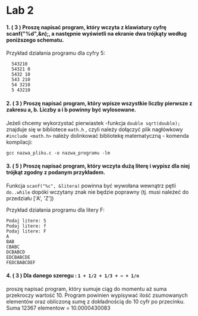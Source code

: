 # Lab 2

#### 1. ( 3 ) Proszę napisać program, który wczyta z klawiatury cyfrę scanf("%d",&n);, a następnie wyświetli na ekranie dwa trójkąty według poniższego schematu.

Przykład działania programu dla cyfry 5:

      543210
      54321 0
      5432 10
      543 210
      54 3210 
      5 43210

#### 2. ( 3 ) Proszę napisać program, który wpisze wszystkie liczby pierwsze z zakresu a, b. Liczby a i b powinny być wylosowane.
Jeżeli chcemy wykorzystać pierwiastek -funkcja ```double sqrt(double);``` znajduje się w bibliotece ```math.h``` , czyli
należy dołączyć plik nagłówkowy ```#include <math.h>```
należy dolinkować bibliotekę matematyczną - komenda kompilacji: 
```
gcc nazwa_pliku.c -o nazwa_programu -lm
```


#### 3. ( 5 ) Proszę napisać program, który wczyta dużą literę i wypisz dla niej trójkąt zgodny z podanym przykładem.
Funkcja ```scanf("%c", &litera)``` powinna być wywołana wewnątrz pętli ```do..while```  dopóki wczytany znak nie będzie  poprawny (tj. musi należeć do przedziału ['A', 'Z'])

Przykład działania programu dla litery F:
```
Podaj litere: 5
Podaj litere: f
Podaj litere: F
A
BAB
CBABC
DCBABCD
EDCBABCDE
FEDCBABCDEF
```
#### 4. ( 3 ) Dla danego szeregu : ```1 + 1/2 + 1/3 + ⋯ + 1/n```
proszę napisać program, który sumuje ciąg do momentu aż suma  przekroczy wartość 10.
Program powinien wypisywać ilość zsumowanych elementów oraz obliczoną sumę z dokładnością do 10 cyfr po przecinku.
Suma 12367 elementow = 10.0000430083
